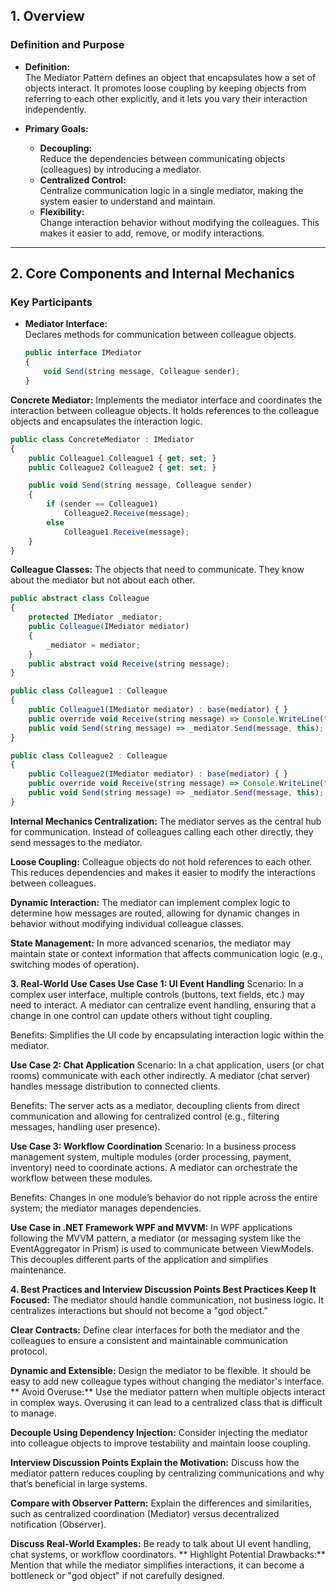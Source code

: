 ## 1. Overview

### Definition and Purpose
- **Definition:**  
  The Mediator Pattern defines an object that encapsulates how a set of objects interact. It promotes loose coupling by keeping objects from referring to each other explicitly, and it lets you vary their interaction independently.
  
- **Primary Goals:**
  - **Decoupling:**  
    Reduce the dependencies between communicating objects (colleagues) by introducing a mediator.
  - **Centralized Control:**  
    Centralize communication logic in a single mediator, making the system easier to understand and maintain.
  - **Flexibility:**  
    Change interaction behavior without modifying the colleagues. This makes it easier to add, remove, or modify interactions.

---

## 2. Core Components and Internal Mechanics

### Key Participants
- **Mediator Interface:**  
  Declares methods for communication between colleague objects.
  ```typescript
  public interface IMediator
  {
      void Send(string message, Colleague sender);
  }
  ```

**Concrete Mediator:**
Implements the mediator interface and coordinates the interaction between colleague objects. It holds references to the colleague objects and encapsulates the interaction logic.

```typescript
public class ConcreteMediator : IMediator
{
    public Colleague1 Colleague1 { get; set; }
    public Colleague2 Colleague2 { get; set; }

    public void Send(string message, Colleague sender)
    {
        if (sender == Colleague1)
            Colleague2.Receive(message);
        else
            Colleague1.Receive(message);
    }
}
```

**Colleague Classes:**
The objects that need to communicate. They know about the mediator but not about each other.

```typescript
public abstract class Colleague
{
    protected IMediator _mediator;
    public Colleague(IMediator mediator)
    {
        _mediator = mediator;
    }
    public abstract void Receive(string message);
}

public class Colleague1 : Colleague
{
    public Colleague1(IMediator mediator) : base(mediator) { }
    public override void Receive(string message) => Console.WriteLine("Colleague1 received: " + message);
    public void Send(string message) => _mediator.Send(message, this);
}

public class Colleague2 : Colleague
{
    public Colleague2(IMediator mediator) : base(mediator) { }
    public override void Receive(string message) => Console.WriteLine("Colleague2 received: " + message);
    public void Send(string message) => _mediator.Send(message, this);
}
```

**Internal Mechanics
Centralization:**
The mediator serves as the central hub for communication. Instead of colleagues calling each other directly, they send messages to the mediator.

**Loose Coupling:**
Colleague objects do not hold references to each other. This reduces dependencies and makes it easier to modify the interactions between colleagues.

**Dynamic Interaction:**
The mediator can implement complex logic to determine how messages are routed, allowing for dynamic changes in behavior without modifying individual colleague classes.

**State Management:**
In more advanced scenarios, the mediator may maintain state or context information that affects communication logic (e.g., switching modes of operation).

**3. Real-World Use Cases
Use Case 1: UI Event Handling**
Scenario:
In a complex user interface, multiple controls (buttons, text fields, etc.) may need to interact. A mediator can centralize event handling, ensuring that a change in one control can update others without tight coupling.

Benefits:
Simplifies the UI code by encapsulating interaction logic within the mediator.

**Use Case 2: Chat Application**
Scenario:
In a chat application, users (or chat rooms) communicate with each other indirectly. A mediator (chat server) handles message distribution to connected clients.

Benefits:
The server acts as a mediator, decoupling clients from direct communication and allowing for centralized control (e.g., filtering messages, handling user presence).

**Use Case 3: Workflow Coordination**
Scenario:
In a business process management system, multiple modules (order processing, payment, inventory) need to coordinate actions. A mediator can orchestrate the workflow between these modules.

Benefits:
Changes in one module’s behavior do not ripple across the entire system; the mediator manages dependencies.

**Use Case in .NET Framework
WPF and MVVM:**
In WPF applications following the MVVM pattern, a mediator (or messaging system like the EventAggregator in Prism) is used to communicate between ViewModels. This decouples different parts of the application and simplifies maintenance.

**4. Best Practices and Interview Discussion Points
Best Practices
Keep It Focused:**
The mediator should handle communication, not business logic. It centralizes interactions but should not become a "god object."

**Clear Contracts:**
Define clear interfaces for both the mediator and the colleagues to ensure a consistent and maintainable communication protocol.

**Dynamic and Extensible:**
Design the mediator to be flexible. It should be easy to add new colleague types without changing the mediator's interface.
**
Avoid Overuse:**
Use the mediator pattern when multiple objects interact in complex ways. Overusing it can lead to a centralized class that is difficult to manage.

**Decouple Using Dependency Injection:**
Consider injecting the mediator into colleague objects to improve testability and maintain loose coupling.

**Interview Discussion Points
Explain the Motivation:**
Discuss how the mediator pattern reduces coupling by centralizing communications and why that’s beneficial in large systems.

**Compare with Observer Pattern:**
Explain the differences and similarities, such as centralized coordination (Mediator) versus decentralized notification (Observer).

**Discuss Real-World Examples:**
Be ready to talk about UI event handling, chat systems, or workflow coordinators.
**
Highlight Potential Drawbacks:**
Mention that while the mediator simplifies interactions, it can become a bottleneck or "god object" if not carefully designed.